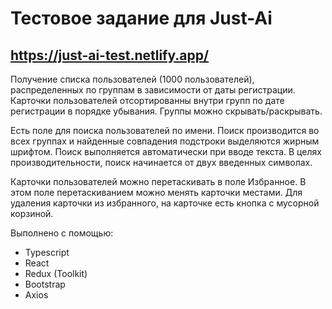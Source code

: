 # Тестовое задание для Just-Ai

https://just-ai-test.netlify.app/
---

Получение списка пользователей (1000 пользователей), распределенных по группам в зависимости от даты регистрации. Карточки пользователей отсортированны внутри групп по дате регистрации
в порядке убывания. Группы можно скрывать/раскрывать. 

Есть поле для поиска пользователей по имени. Поиск производится во всех группах и найденные совпадения подстроки выделяются жирным шрифтом. 
Поиск выполняется автоматически при вводе текста. В целях производительности, поиск начинается от двух введенных символах.

Карточки пользователей можно перетаскивать в поле Избранное. В этом поле перетаскиванием можно менять карточки местами. 
Для удаления карточки из избранного, на карточке есть кнопка с мусорной корзиной.

Выполнено с помощью:
- Typescript
- React
- Redux (Toolkit)
- Bootstrap
- Axios
